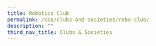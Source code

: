 ```yaml
---
title: Robotics Club
permalink: /cca/clubs-and-societies/robo-club/
description: ""
third_nav_title: Clubs & Societies
---
```

